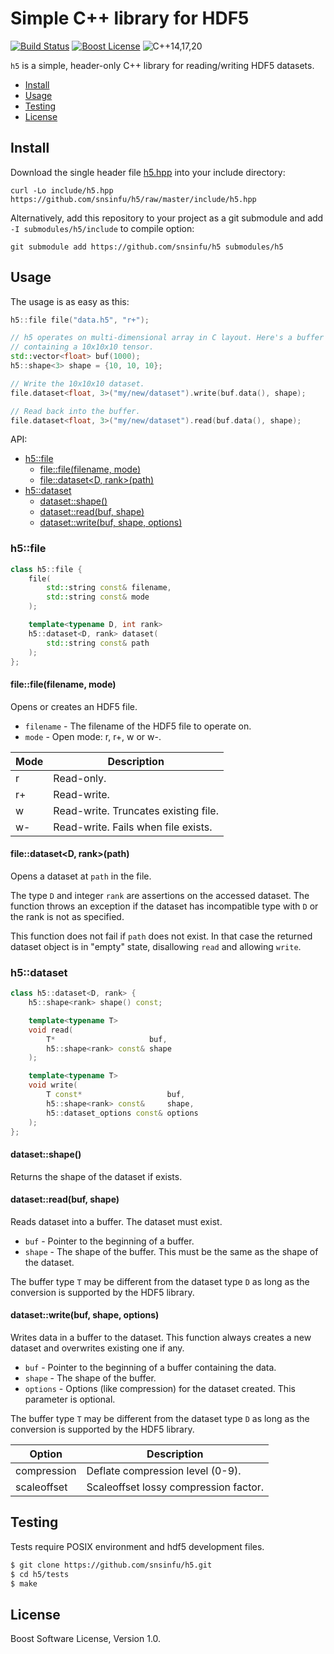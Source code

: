# Simple C++ library for HDF5

[![Build Status][travis-badge]][travis-url]
[![Boost License][license-badge]][license-url]
![C++14,17,20][cxx-badge]

`h5` is a simple, header-only C++ library for reading/writing HDF5 datasets.

- [Install](#install)
- [Usage](#usage)
- [Testing](#testing)
- [License](#license)

[cxx-badge]: https://img.shields.io/badge/C%2B%2B-14%2F17%2F20-orange.svg
[license-badge]: https://img.shields.io/badge/license-Boost-blue.svg
[license-url]: https://github.com/snsinfu/h5/blob/master/LICENSE.txt
[travis-badge]: https://travis-ci.org/snsinfu/h5.svg?branch=master
[travis-url]: https://travis-ci.org/snsinfu/h5

## Install

Download the single header file [h5.hpp][raw] into your include directory:

```
curl -Lo include/h5.hpp https://github.com/snsinfu/h5/raw/master/include/h5.hpp
```

Alternatively, add this repository to your project as a git submodule and add
`-I submodules/h5/include` to compile option:

```
git submodule add https://github.com/snsinfu/h5 submodules/h5
```

[raw]: https://github.com/snsinfu/h5/raw/master/include/h5.hpp

## Usage

The usage is as easy as this:

```c++
h5::file file("data.h5", "r+");

// h5 operates on multi-dimensional array in C layout. Here's a buffer
// containing a 10x10x10 tensor.
std::vector<float> buf(1000);
h5::shape<3> shape = {10, 10, 10};

// Write the 10x10x10 dataset.
file.dataset<float, 3>("my/new/dataset").write(buf.data(), shape);

// Read back into the buffer.
file.dataset<float, 3>("my/new/dataset").read(buf.data(), shape);
```

API:

- [h5::file](#h5file)
  - [file::file(filename, mode)](#filefilefilename-mode)
  - [file::dataset<D, rank>(path)](#filedatasetd-rankpath)
- [h5::dataset](#h5dataset)
  - [dataset::shape()](#datasetshape)
  - [dataset::read(buf, shape)](#datasetreadbuf-shape)
  - [dataset::write(buf, shape, options)](#datasetwritebuf-shape-options)

### h5::file

```c++
class h5::file {
    file(
        std::string const& filename,
        std::string const& mode
    );

    template<typename D, int rank>
    h5::dataset<D, rank> dataset(
        std::string const& path
    );
};
```

#### file::file(filename, mode)

Opens or creates an HDF5 file.

- `filename` - The filename of the HDF5 file to operate on.
- `mode` - Open mode: r, r+, w or w-.

| Mode | Description                          |
|------|--------------------------------------|
| r    | Read-only.                           |
| r+   | Read-write.                          |
| w    | Read-write. Truncates existing file. |
| w-   | Read-write. Fails when file exists.  |

#### file::dataset<D, rank>(path)

Opens a dataset at `path` in the file.

The type `D` and integer `rank` are assertions on the accessed dataset. The
function throws an exception if the dataset has incompatible type with `D` or
the rank is not as specified.

This function does not fail if `path` does not exist. In that case the returned
dataset object is in "empty" state, disallowing `read` and allowing `write`.

### h5::dataset

```c++
class h5::dataset<D, rank> {
    h5::shape<rank> shape() const;

    template<typename T>
    void read(
        T*                     buf,
        h5::shape<rank> const& shape
    );

    template<typename T>
    void write(
        T const*                   buf,
        h5::shape<rank> const&     shape,
        h5::dataset_options const& options
    );
};
```

#### dataset::shape()

Returns the shape of the dataset if exists.

#### dataset::read(buf, shape)

Reads dataset into a buffer. The dataset must exist.

- `buf` - Pointer to the beginning of a buffer.
- `shape` - The shape of the buffer. This must be the same as the shape of the
  dataset.

The buffer type `T` may be different from the dataset type `D` as long as the
conversion is supported by the HDF5 library.

#### dataset::write(buf, shape, options)

Writes data in a buffer to the dataset. This function always creates a new
dataset and overwrites existing one if any.

- `buf` - Pointer to the beginning of a buffer containing the data.
- `shape` - The shape of the buffer.
- `options` - Options (like compression) for the dataset created. This
  parameter is optional.

The buffer type `T` may be different from the dataset type `D` as long as the
conversion is supported by the HDF5 library.

| Option      | Description                           |
|-------------|---------------------------------------|
| compression | Deflate compression level (0-9).      |
| scaleoffset | Scaleoffset lossy compression factor. |

## Testing

Tests require POSIX environment and hdf5 development files.

```sh
$ git clone https://github.com/snsinfu/h5.git
$ cd h5/tests
$ make
```

## License

Boost Software License, Version 1.0.
